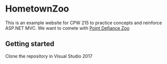 # HometownZoo
This is an example website for CPW 215 to practice concepts and reinforce ASP.NET MVC. We want
to comete with [Point Defiance Zoo](https://www.pdza.org/)

## Getting started
Clone the repository in Visual Studio 2017


